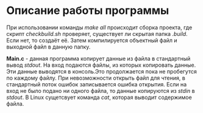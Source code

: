 # Описание работы программы
При использовании команды *make all* происходит сборка проекта, где скрипт *checkbuild.sh* проверяет, существует ли скрытая папка *.build*. Если нет, то создаёт её. Затем компилируется объектный файл и выходной файл в данную папку.

**Main.c** - данная программа копирует данные из файла в стандартный вывод *stdout*. На вход подаются файлы, из которых копировать данные. Эти данные выводятся в консоль.Это продолжается пока не пробегутся по каждому файлу. При невозможности открыть файл для чтения, в стандартный поток ошибок записывается ошибка открытия. Если на вход не было подано ни одного файла, то данные копируются из *stdin* в *stdout*.
В Linux сущетсвует команда *cat*, которая выводит содержимое файла.  
